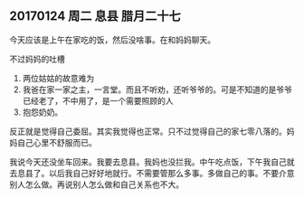 ## 20170124   周二   息县   腊月二十七

今天应该是上午在家吃的饭，然后没啥事。在和妈妈聊天。

不过妈妈的吐槽
1. 两位姑姑的故意难为
2. 我爸在家一家之主，一言堂。而且不听劝，还听爷爷的。可是不知道的是爷爷已经老了，不中用了，是一个需要照顾的人
3. 抱怨奶奶。

反正就是觉得自己委屈。其实我觉得也正常。只不过觉得自己的家七零八落的。妈妈自己心里不舒服而已。

我说今天还没坐车回来。我要去息县。我妈也没拦我。中午吃点饭，下午我自己就去息县了。以后我自己好好地就行。不需要管那么多事。多做自己的事。不要介意别人怎么做。再说别人怎么做和自己关系也不大。

 

